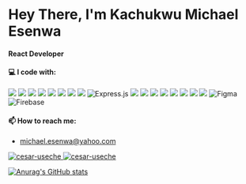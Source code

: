 <h1><a id="user-content-hello-folks-" class="anchor" aria-hidden="true" href="#hello-folks-"></a>Hey There, I'm Kachukwu Michael Esenwa <a target="_blank" rel="noopener noreferrer" href="https://raw.githubusercontent.com/MartinHeinz/MartinHeinz/master/wave.gif"></a></h1>
<h4> React Developer </h4>
<h4>💻 I code with:</h4>
<p>
 <img src="https://img.shields.io/badge/react%20-%2320232a.svg?&style=for-the-badge&logo=react&logoColor=%2361DAFB"/>		
 <img src= "https://img.shields.io/badge/React_Native-20232A?style=for-the-badge&logo=react&logoColor=61DAFB" />
 <img src= 'https://img.shields.io/badge/React_Router-CA4245?style=for-the-badge&logo=react-router&logoColor=white' />
 <img src= 'https://img.shields.io/badge/Redux-593D88?style=for-the-badge&logo=redux&logoColor=white' />
 <img src= 'https://img.shields.io/badge/next.js-000000?style=for-the-badge&logo=nextdotjs&logoColor=white' />
<!--  <img src= 'https://img.shields.io/badge/Gatsby-663399?style=for-the-badge&logo=gatsby&logoColor=white' /> -->
 <img src= 'https://img.shields.io/badge/TypeScript-007ACC?style=for-the-badge&logo=typescript&logoColor=white' />
 <img src= 'https://img.shields.io/badge/Node.js-339933?style=for-the-badge&logo=nodedotjs&logoColor=white' />
<!--  <img src= 'https://img.shields.io/badge/Python-3776AB?style=for-the-badge&logo=python&logoColor=white' /> -->
 <img src="https://img.shields.io/badge/javascript%20-%23323330.svg?&style=for-the-badge&logo=javascript&logoColor=%23F7DF1E"/>
 <img alt="Express.js" src="https://img.shields.io/badge/express.js%20-%23404d59.svg?&style=for-the-badge"/>
 <img src= 'https://img.shields.io/badge/HTML5-E34F26?style=for-the-badge&logo=html5&logoColor=white' />
 <img src= 'https://img.shields.io/badge/CSS3-1572B6?style=for-the-badge&logo=css3&logoColor=white' />
 <img src= 'https://img.shields.io/badge/Sass-CC6699?style=for-the-badge&logo=sass&logoColor=white' />
 <img src= 'https://img.shields.io/badge/Bootstrap-563D7C?style=for-the-badge&logo=bootstrap&logoColor=white' />
 <img src= 'https://img.shields.io/badge/styled--components-DB7093?style=for-the-badge&logo=styled-components&logoColor=white' />
 <img src= 'https://img.shields.io/badge/Material--UI-0081CB?style=for-the-badge&logo=material-ui&logoColor=white' />
 <img src="https://img.shields.io/badge/git%20-%23F05033.svg?&style=for-the-badge&logo=git&logoColor=white"/>
 <img src="https://img.shields.io/badge/webpack%20-%238DD6F9.svg?&style=for-the-badge&logo=webpack&logoColor=black" />
 <img alt="Figma" src="https://img.shields.io/badge/figma%20-%23F24E1E.svg?&style=for-the-badge&logo=figma&logoColor=white"/>
 <img alt="Firebase" src="https://img.shields.io/badge/firebase-%23039BE5.svg?style=for-the-badge&logo=firebase"/>
</p>

<h4>📫 How to reach me:</h4>

- michael.esenwa@yahoo.com

<p>
<a href="https://www.linkedin.com/in/kachukwu-michael-esenwa/" target="_blank"><img src="https://img.shields.io/badge/LinkedIn-0077B5?style=for-the-badge&logo=linkedin&logoColor=white" alt="cesar-useche">
 <a href="https://github.com/kcmikee" target="_blank"><img src="https://img.shields.io/badge/github%20-%23121011.svg?&style=for-the-badge&logo=github&logoColor=white" alt="cesar-useche">
</a>


  
 [![Anurag's GitHub stats](https://github-readme-stats.vercel.app/api?username=kcmikee&count_private=true&show_icons=true&theme=great-gatsby)](https://github.com/anuraghazra/github-readme-stats)
